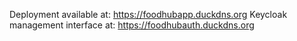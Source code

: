 Deployment available at: https://foodhubapp.duckdns.org
Keycloak management interface at: https://foodhubauth.duckdns.org

